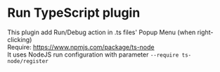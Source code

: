 # Run TypeScript plugin

This plugin add Run/Debug action in .ts files' Popup Menu (when right-clicking)  
Require: https://www.npmjs.com/package/ts-node  
It uses NodeJS run configuration with parameter `--require ts-node/register`
